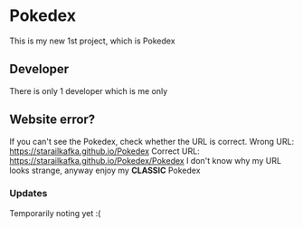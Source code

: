 # Pokedex
This is my new 1st project, which is Pokedex

## Developer
There is only 1 developer which is me only

## Website error?
If you can't see the Pokedex, check whether the URL is correct.
Wrong URL: https://starailkafka.github.io/Pokedex
Correct URL: https://starailkafka.github.io/Pokedex/Pokedex
I don't know why my URL looks strange, anyway enjoy my <b>CLASSIC</b> Pokedex

### Updates
Temporarily noting yet :(
